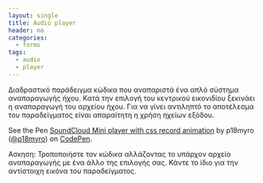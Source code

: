 ```yaml
---
layout: single
title: Audio player
header: no
categories:
  - forms
tags:
  - audio
  - player
---
```


Διαδραστικό παράδειγμα κώδικα που αναπαριστά ένα απλό σύστημα αναπαραγωγής ήχου. Κατά την επιλογή του κεντρικού εικονιδίου ξεκινάει η αναπαραγωγή του αρχείου ήχου. Για να γίνει αντιληπτό το αποτέλεσμα του παραδείγματος είναι απαραίτητη η χρήση ηχείων εξόδου.

<p data-height="350" data-theme-id="17517" data-slug-hash="OyJzZq" data-default-tab="result" data-user="p18myro" class='codepen'>See the Pen <a href='https://codepen.io/p18myro/pen/eYmpKwx'>SoundCloud Mini player with css record animation</a> by p18myro (<a href='https://codepen.io/p18myro'>@p18myro</a>) on <a href='http://codepen.io'>CodePen</a>.</p>
<script async src="//assets.codepen.io/assets/embed/ei.js"></script>

Ασκηση: Τροποποιήστε τον κώδικα αλλάζοντας το υπάρχον αρχείο αναπαραγωγής με ένα άλλο της επιλογής σας. Κάντε το ίδιο για την αντίστοιχη εικόνα του παραδείγματος. 


